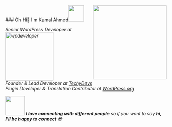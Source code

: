 <img align='right' src="https://media.giphy.com/media/u2pmTWUi0MXjyrMaVj/giphy.gif" width="230">
### Oh Hi👋  I'm Kamal Ahmed<img src="https://media.giphy.com/media/mGcNjsfWAjY5AEZNw6/giphy.gif" width="50">
<p><em>Senior WordPress Developer at <a target="_blank" href="https://wpdeveloper.net/"><img src="https://wpdev-media.storage.googleapis.com/wp-content/uploads/2020/04/WPDeveloper-Logo.png" width="150" alt="wpdeveloper"></a>
<br>
Founder & Lead Developer at <a target="_blank" href="https://techydevs.com">TechyDevs</a>
<br>
Plugin Developer & Translation Contributor at <a target="_blank" href="https://profiles.wordpress.org/kamalahmed/">WordPress.org</a> 
<br>
</em>

</p>

<img src="https://media.giphy.com/media/LnQjpWaON8nhr21vNW/giphy.gif" width="60"> <em><b>I love connecting with different people</b> so if you want to say <b>hi, I'll be happy to connect</b> 😎</em>
